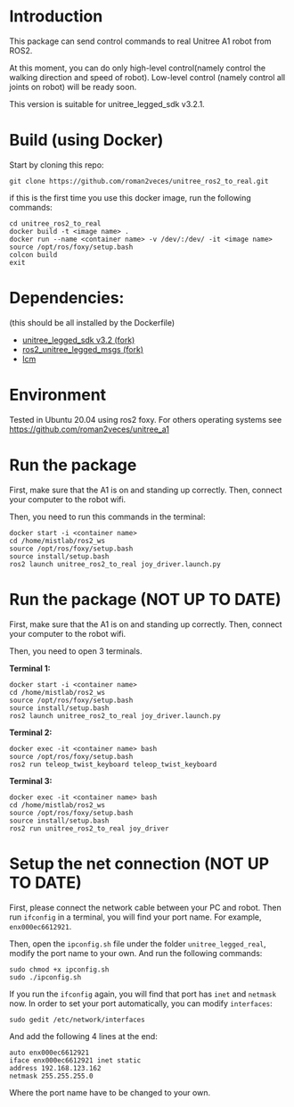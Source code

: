 # Introduction
This package can send control commands to real Unitree A1 robot from ROS2. 

At this moment, you can do only high-level control(namely control the walking direction and speed of robot). Low-level control (namely control all joints on robot) will be ready soon.

This version is suitable for unitree_legged_sdk v3.2.1.

# Build (using Docker)
Start by cloning this repo:
```
git clone https://github.com/roman2veces/unitree_ros2_to_real.git
```

if this is the first time you use this docker image, run the following commands: 

```
cd unitree_ros2_to_real
docker build -t <image name> .
docker run --name <container name> -v /dev/:/dev/ -it <image name>
source /opt/ros/foxy/setup.bash
colcon build
exit 
```

# Dependencies:
(this should be all installed by the Dockerfile)

* [unitree_legged_sdk v3.2 (fork)](https://github.com/roman2veces/unitree_legged_sdk)
* [ros2_unitree_legged_msgs (fork)](https://github.com/roman2veces/ros2_unitree_legged_msgs)
* [lcm](https://github.com/lcm-proj/lcm/archive/refs/tags/)

# Environment
Tested in Ubuntu 20.04 using ros2 foxy. For others operating systems see https://github.com/roman2veces/unitree_a1 

# Run the package
First, make sure that the A1 is on and standing up correctly. Then, connect your computer to 
the robot wifi. 

Then, you need to run this commands in the terminal:
```
docker start -i <container name>
cd /home/mistlab/ros2_ws
source /opt/ros/foxy/setup.bash
source install/setup.bash
ros2 launch unitree_ros2_to_real joy_driver.launch.py
```

# Run the package (NOT UP TO DATE)
First, make sure that the A1 is on and standing up correctly. Then, connect your computer to 
the robot wifi. 

Then, you need to open 3 terminals.

**Terminal 1:**
```
docker start -i <container name>
cd /home/mistlab/ros2_ws
source /opt/ros/foxy/setup.bash
source install/setup.bash
ros2 launch unitree_ros2_to_real joy_driver.launch.py
```

**Terminal 2:**
```
docker exec -it <container name> bash
source /opt/ros/foxy/setup.bash
ros2 run teleop_twist_keyboard teleop_twist_keyboard
```

**Terminal 3:**
```
docker exec -it <container name> bash
cd /home/mistlab/ros2_ws
source /opt/ros/foxy/setup.bash
source install/setup.bash
ros2 run unitree_ros2_to_real joy_driver
```

# Setup the net connection (NOT UP TO DATE)
First, please connect the network cable between your PC and robot. Then run `ifconfig` in a terminal, you will find your port name. For example, `enx000ec6612921`.

Then, open the `ipconfig.sh` file under the folder `unitree_legged_real`, modify the port name to your own. And run the following commands:
```
sudo chmod +x ipconfig.sh
sudo ./ipconfig.sh
```
If you run the `ifconfig` again, you will find that port has `inet` and `netmask` now.
In order to set your port automatically, you can modify `interfaces`:
```
sudo gedit /etc/network/interfaces
```
And add the following 4 lines at the end:
```
auto enx000ec6612921
iface enx000ec6612921 inet static
address 192.168.123.162
netmask 255.255.255.0
```
Where the port name have to be changed to your own.
